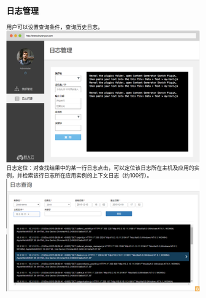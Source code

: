 ## 日志管理

用户可以设置查询条件，查询历史日志。   
![](Log.png)  
日志定位：对查找结果中的某一行日志点击，可以定位该日志所在主机及应用的实例，并检索该行日志所在应用实例的上下文日志（约100行）。    
![](log_location.png)